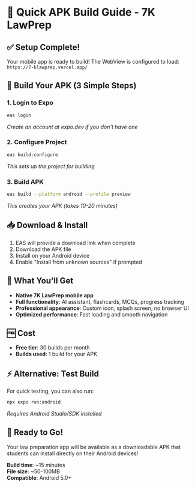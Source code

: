 # 🚀 Quick APK Build Guide - 7K LawPrep

## ✅ Setup Complete!

Your mobile app is ready to build! The WebView is configured to load: `https://7-klawprep.vercel.app/`

## 📱 Build Your APK (3 Simple Steps)

### 1. Login to Expo
```bash
eas login
```
*Create an account at expo.dev if you don't have one*

### 2. Configure Project
```bash
eas build:configure
```
*This sets up the project for building*

### 3. Build APK
```bash
eas build --platform android --profile preview
```
*This creates your APK (takes 10-20 minutes)*

## 📥 Download & Install

1. EAS will provide a download link when complete
2. Download the APK file 
3. Install on your Android device
4. Enable "Install from unknown sources" if prompted

## 📱 What You'll Get

- **Native 7K LawPrep mobile app**
- **Full functionality**: AI assistant, flashcards, MCQs, progress tracking
- **Professional appearance**: Custom icon, splash screen, no browser UI
- **Optimized performance**: Fast loading and smooth navigation

## 🆓 Cost

- **Free tier**: 30 builds per month
- **Builds used**: 1 build for your APK

## ⚡ Alternative: Test Build

For quick testing, you can also run:
```bash
npx expo run:android
```
*Requires Android Studio/SDK installed*

## 🎯 Ready to Go!

Your law preparation app will be available as a downloadable APK that students can install directly on their Android devices!

**Build time**: ~15 minutes  
**File size**: ~50-100MB  
**Compatible**: Android 5.0+